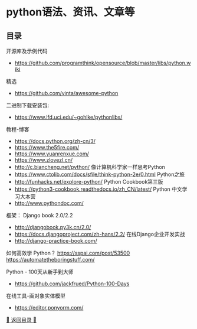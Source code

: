 
python语法、资讯、文章等
========================================================
## 目录

开源库及示例代码
+ https://github.com/programthink/opensource/blob/master/libs/python.wiki

精选
+ https://github.com/vinta/awesome-python

二进制下载安装包:
+ https://www.lfd.uci.edu/~gohlke/pythonlibs/

教程-博客
+ https://docs.python.org/zh-cn/3/
+ https://www.the5fire.com/
+ https://www.yuanrenxue.com/  
+ https://www.zlovezl.cn/
+ http://c.biancheng.net/python/
像计算机科学家一样思考Python
+ https://www.ctolib.com/docs/sfile/think-python-2e/0.html
Python之旅
+ http://funhacks.net/explore-python/
Python Cookbook第三版 
+ https://python3-cookbook.readthedocs.io/zh_CN/latest/
Python 中文学习大本营
+ http://www.pythondoc.com/

框架：
Django book 2.0/2.2 
+ http://djangobook.py3k.cn/2.0/
+ https://docs.djangoproject.com/zh-hans/2.2/
在线Django企业开发实战
+ http://django-practice-book.com/

如何高效学 Python？
https://sspai.com/post/53500
https://automatetheboringstuff.com/

Python - 100天从新手到大师
+ https://github.com/jackfrued/Python-100-Days

在线工具-画对象实体模型
+ https://editor.ponyorm.com/

[💙 返回目录 💙](#目录)
